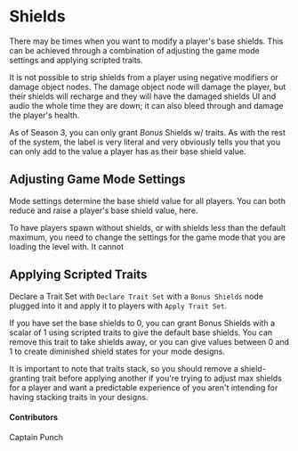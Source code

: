 # Shields

There may be times when you want to modify a player's base shields. This can be achieved through a combination of adjusting the game mode settings and applying scripted traits.

It is not possible to strip shields from a player using negative modifiers or damage object nodes. The damage object node will damage the player, but their shields will recharge and they will have the damaged shields UI and audio the whole time they are down; it can also bleed through and damage the player's health. 

As of Season 3, you can only grant *Bonus* Shields w/ traits.  As with the rest of the system, the label is very literal and very obviously tells you that you can only add to the value a player has as their base shield value.

## Adjusting Game Mode Settings

Mode settings determine the base shield value for all players. You can both reduce and raise a player's base shield value, here.

To have players spawn without shields, or with shields less than the default maximum, you need to change the settings for the game mode that you are loading the level with. It cannot 

## Applying Scripted Traits

Declare a Trait Set with `Declare Trait Set` with a `Bonus Shields` node plugged into it and apply it to players with `Apply Trait Set`.

If you have set the base shields to 0, you can grant Bonus Shields with a scalar of 1 using scripted traits to give the default base shields. You can remove this trait to take shields away, or you can give values between 0 and 1 to create diminished shield states for your mode designs.

It is important to note that traits stack, so you should remove a shield-granting trait before applying another if you're trying to adjust max shields for a player and want a predictable experience of you aren't intending for having stacking traits in your designs.

#### Contributors
Captain Punch